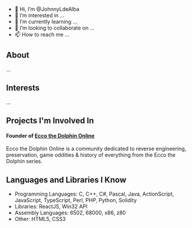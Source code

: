 - 👋 Hi, I’m @JohnnyLdeAlba
- 👀 I’m interested in ...
- 🌱 I’m currently learning ...
- 💞️ I’m looking to collaborate on ...
- 📫 How to reach me ...

## About

...

## Interests

...

## Projects I'm Involved In

#### Founder of [Ecco the Dolphin Online](https://eccothedolphin.online)
Ecco the Dolphin Online is a community dedicated to reverse engineering, preservation, game oddities & history of everything from the Ecco the Dolphin series.

## Languages and Libraries I Know

- Programming Languages: C, C++, C#, Pascal, Java, ActionScript, JavaScript, TypeScript, Perl, PHP, Python, Solidity
- Libraries: ReactJS, Win32 API
- Assembly Languages: 6502, 68000, x86, z80
- Other: HTML5, CSS3

<!---
JohnnyLdeAlba/JohnnyLdeAlba is a ✨ special ✨ repository because its `README.md` (this file) appears on your GitHub profile.
You can click the Preview link to take a look at your changes.
--->
